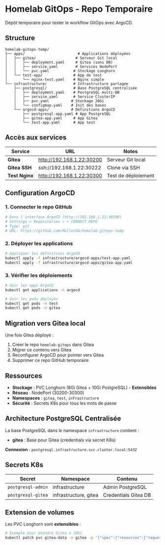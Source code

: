 # Homelab GitOps - Repo Temporaire

Dépôt temporaire pour tester le workflow GitOps avec ArgoCD.

## Structure

```
homelab-gitops-temp/
├── apps/                        # Applications déployées
│   ├── gitea/                  # Serveur Git local
│   │   ├── deployment.yaml     # Gitea (sans DB)
│   │   ├── service.yaml        # Services NodePort
│   │   └── pvc.yaml           # Stockage Longhorn
│   └── test-app/              # App de test
│       └── nginx-test.yaml    # Nginx simple
└── infrastructure/            # Infrastructure partagée
    ├── postgresql/            # Base PostgreSQL centralisée
    │   ├── deployment.yaml    # PostgreSQL multi-DB
    │   ├── service.yaml       # Service ClusterIP
    │   ├── pvc.yaml          # Stockage 20Gi
    │   └── configmap.yaml    # Init des bases
    └── argocd-apps/          # Définitions ArgoCD
        ├── postgresql-app.yaml # App PostgreSQL
        ├── gitea-app.yaml     # App Gitea
        └── test-app.yaml      # App test
```

## Accès aux services

| Service | URL | Notes |
|---------|-----|-------|
| **Gitea** | http://192.168.1.22:30200 | Serveur Git local |
| **Gitea SSH** | ssh://192.168.1.22:30222 | Clone via SSH |
| **Test Nginx** | http://192.168.1.22:30300 | Test de déploiement |

## Configuration ArgoCD

### 1. Connecter le repo GitHub
```bash
# Dans l'interface ArgoCD (http://192.168.1.22:30100)
# Settings > Repositories > + CONNECT REPO
# Type: git
# URL: https://github.com/MullerGA/homelab-gitops-temp
```

### 2. Déployer les applications
```bash
# Appliquer les définitions ArgoCD
kubectl apply -f infrastructure/argocd-apps/test-app.yaml
kubectl apply -f infrastructure/argocd-apps/gitea-app.yaml
```

### 3. Vérifier les déploiements
```bash
# Voir les apps ArgoCD
kubectl get applications -n argocd

# Voir les pods déployés
kubectl get pods -n test
kubectl get pods -n gitea
```

## Migration vers Gitea local

Une fois Gitea déployé :
1. Créer le repo `homelab-gitops` dans Gitea
2. Migrer ce contenu vers Gitea
3. Reconfigurer ArgoCD pour pointer vers Gitea
4. Supprimer ce repo GitHub temporaire

## Ressources

- **Stockage** : PVC Longhorn (8Gi Gitea + 10Gi PostgreSQL) - **Extensibles**
- **Réseau** : NodePort (30200-30300)
- **Namespaces** : `gitea`, `test`, `infrastructure`
- **Sécurité** : Secrets K8s pour tous les mots de passe

## Architecture PostgreSQL Centralisée

La base PostgreSQL dans le namespace `infrastructure` contient :
- **gitea** : Base pour Gitea (credentials via secret K8s)

**Connexion** : `postgresql.infrastructure.svc.cluster.local:5432`

## Secrets K8s

| Secret | Namespace | Contenu |
|---------|-----------|---------|
| `postgresql-admin` | infrastructure | Admin PostgreSQL |
| `postgresql-gitea` | infrastructure, gitea | Credentials Gitea DB |

## Extension de volumes

Les PVC Longhorn sont **extensibles** :
```bash
# Exemple pour étendre Gitea à 20Gi
kubectl patch pvc gitea-data -n gitea -p '{"spec":{"resources":{"requests":{"storage":"20Gi"}}}}'
``` 